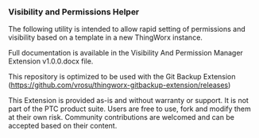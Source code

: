 ### Visibility and Permissions Helper

The following utility is intended to allow rapid setting of permissions and visibility based on a template in a new ThingWorx instance.

Full documentation is available in the Visibility And Permission Manager Extension v1.0.0.docx file.

This repository is optimized to be used with the Git Backup Extension (https://github.com/vrosu/thingworx-gitbackup-extension/releases)

This Extension is provided as-is and without warranty or support. It is not part of the PTC product suite. Users are free to use, fork and modify them at their own risk. Community contributions are welcomed and can be accepted based on their content.
